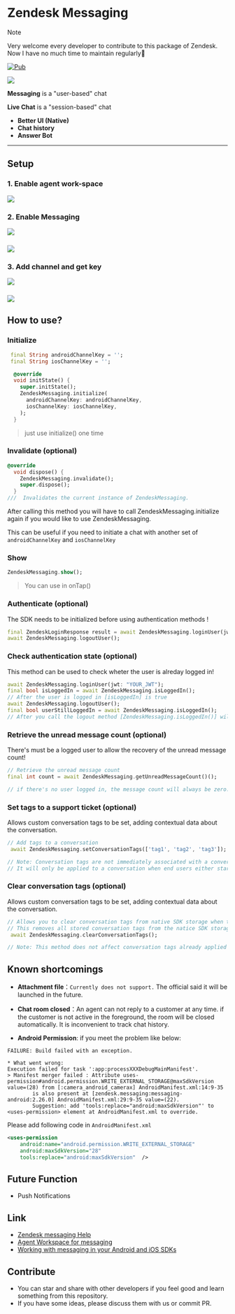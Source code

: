 # Zendesk Messaging

> [!NOTE]
> Very welcome every developer to contribute to this package of Zendesk. Now I have no much time to maintain regularly🥸

<a href="https://pub.dev/packages/zendesk_messaging"><img src="https://img.shields.io/pub/v/zendesk_messaging.svg" alt="Pub"></a>


![](Messaging.png)

**Messaging** is a "user-based" chat

**Live Chat** is a "session-based" chat

- **Better UI (Native)**
- **Chat history**
- **Answer Bot**

-------------------

## Setup
### 1. Enable agent work-space
![](screenshot/screenshot_1.png)
### 2. Enable Messaging
![](screenshot/screenshot_2.png)
###
![](screenshot/screenshot_3.png)
### 3. Add channel and get key
![](screenshot/screenshot_4.png)
###
![](screenshot/screenshot_5.png)

## How to use?
### Initialize
``` dart
 final String androidChannelKey = '';
 final String iosChannelKey = '';

  @override
  void initState() {
    super.initState();
    ZendeskMessaging.initialize(
      androidChannelKey: androidChannelKey,
      iosChannelKey: iosChannelKey,
    );
  }
```
> just use initialize() one time

### Invalidate (optional)
``` dart
@override
  void dispose() {
    ZendeskMessaging.invalidate();
    super.dispose();
  }
///  Invalidates the current instance of ZendeskMessaging.
```
After calling this method you will have to call ZendeskMessaging.initialize again if you would like to use ZendeskMessaging.

This can be useful if you need to initiate a chat with another set of `androidChannelKey` and `iosChannelKey`

### Show
```dart
ZendeskMessaging.show();
```
> You can use in onTap()

### Authenticate (optional)

The SDK needs to be initialized before using authentication methods !

```dart
final ZendeskLoginResponse result = await ZendeskMessaging.loginUser(jwt: "YOUR_JWT");
await ZendeskMessaging.logoutUser();
```
### Check authentication state (optional)

This method can be used to check wheter the user is alreday logged in!

```dart
await ZendeskMessaging.loginUser(jwt: "YOUR_JWT");
final bool isLoggedIn = await ZendeskMessaging.isLoggedIn();
// After the user is logged in [isLoggedIn] is true
await ZendeskMessaging.logoutUser();
final bool userStillLoggedIn = await ZendeskMessaging.isLoggedIn();
// After you call the logout method [ZendeskMessaging.isLoggedIn()] will return [false]

```
### Retrieve the unread message count (optional)

There's must be a logged user to allow the recovery of the unread message count!

```dart
// Retrieve the unread message count
final int count = await ZendeskMessaging.getUnreadMessageCount()();

// if there's no user logged in, the message count will always be zero.
```
### Set tags to a support ticket (optional)

Allows custom conversation tags to be set, adding contextual data about the conversation.

```dart
// Add tags to a conversation
 await ZendeskMessaging.setConversationTags(['tag1', 'tag2', 'tag3']);

// Note: Conversation tags are not immediately associated with a conversation when this method is called.
// It will only be applied to a conversation when end users either start a new conversation or send a new message in an existing conversation.
```
### Clear conversation tags (optional)

Allows custom conversation tags to be set, adding contextual data about the conversation.

```dart
// Allows you to clear conversation tags from native SDK storage when the client side context changes.
// This removes all stored conversation tags from the natice SDK storage.
 await ZendeskMessaging.clearConversationTags();

// Note: This method does not affect conversation tags already applied to the conversation.
```

## Known shortcomings
- **Attachment file**：`Currently does not support.` The official said it will be launched in the future.

- **Chat room closed**：An agent can not reply to a customer at any time.
if the customer is not active in the foreground, the room will be closed automatically. It is inconvenient to track chat history.

-  **Android Permission**:
if you meet the problem like below:
```
FAILURE: Build failed with an exception.

* What went wrong:
Execution failed for task ':app:processXXXDebugMainManifest'.
> Manifest merger failed : Attribute uses-permission#android.permission.WRITE_EXTERNAL_STORAGE@maxSdkVersion value=(28) from [:camera_android_camerax] AndroidManifest.xml:14:9-35
        is also present at [zendesk.messaging:messaging-android:2.26.0] AndroidManifest.xml:29:9-35 value=(22).
        Suggestion: add 'tools:replace="android:maxSdkVersion"' to <uses-permission> element at AndroidManifest.xml to override.
```
Please add following code in `AndroidManifest.xml`
```xml
<uses-permission
    android:name="android.permission.WRITE_EXTERNAL_STORAGE"
    android:maxSdkVersion="28"
    tools:replace="android:maxSdkVersion"  />
``` 


## Future Function

- Push Notifications


## Link
- [Zendesk messaging Help](https://support.zendesk.com/hc/en-us/sections/360011686513-Zendesk-messaging)
- [Agent Workspace for messaging](https://support.zendesk.com/hc/en-us/articles/360055902354-Agent-Workspace-for-messaging)
- [Working with messaging in your Android and iOS SDKs](https://support.zendesk.com/hc/en-us/articles/1260801714930-Working-with-messaging-in-your-Android-and-iOS-SDKs)

## Contribute
- You can star and share with other developers if you feel good and learn something from this repository.
- If you have some ideas, please discuss them with us or commit PR.
